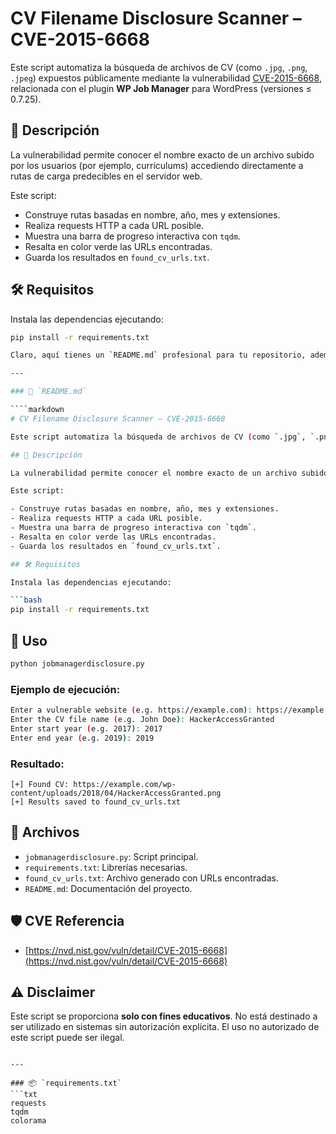 # CV Filename Disclosure Scanner – CVE-2015-6668

Este script automatiza la búsqueda de archivos de CV (como `.jpg`, `.png`, `.jpeg`) expuestos públicamente mediante la vulnerabilidad [CVE-2015-6668](https://nvd.nist.gov/vuln/detail/CVE-2015-6668), relacionada con el plugin **WP Job Manager** para WordPress (versiones ≤ 0.7.25).

## 🧠 Descripción

La vulnerabilidad permite conocer el nombre exacto de un archivo subido por los usuarios (por ejemplo, currículums) accediendo directamente a rutas de carga predecibles en el servidor web.

Este script:

- Construye rutas basadas en nombre, año, mes y extensiones.
- Realiza requests HTTP a cada URL posible.
- Muestra una barra de progreso interactiva con `tqdm`.
- Resalta en color verde las URLs encontradas.
- Guarda los resultados en `found_cv_urls.txt`.

## 🛠️ Requisitos

Instala las dependencias ejecutando:

```bash
pip install -r requirements.txt

Claro, aquí tienes un `README.md` profesional para tu repositorio, además del archivo `requirements.txt` correspondiente.

---

### 📄 `README.md`

````markdown
# CV Filename Disclosure Scanner – CVE-2015-6668

Este script automatiza la búsqueda de archivos de CV (como `.jpg`, `.png`, `.jpeg`) expuestos públicamente mediante la vulnerabilidad [CVE-2015-6668](https://nvd.nist.gov/vuln/detail/CVE-2015-6668), relacionada con el plugin **WP Job Manager** para WordPress (versiones ≤ 0.7.25).

## 🧠 Descripción

La vulnerabilidad permite conocer el nombre exacto de un archivo subido por los usuarios (por ejemplo, currículums) accediendo directamente a rutas de carga predecibles en el servidor web.

Este script:

- Construye rutas basadas en nombre, año, mes y extensiones.
- Realiza requests HTTP a cada URL posible.
- Muestra una barra de progreso interactiva con `tqdm`.
- Resalta en color verde las URLs encontradas.
- Guarda los resultados en `found_cv_urls.txt`.

## 🛠️ Requisitos

Instala las dependencias ejecutando:

```bash
pip install -r requirements.txt
````

## 🚀 Uso

```bash
python jobmanagerdisclosure.py
```

### Ejemplo de ejecución:

```bash
Enter a vulnerable website (e.g. https://example.com): https://example.com
Enter the CV file name (e.g. John Doe): HackerAccessGranted
Enter start year (e.g. 2017): 2017
Enter end year (e.g. 2019): 2019
```

### Resultado:

```text
[+] Found CV: https://example.com/wp-content/uploads/2018/04/HackerAccessGranted.png
[+] Results saved to found_cv_urls.txt
```

## 📂 Archivos

* `jobmanagerdisclosure.py`: Script principal.
* `requirements.txt`: Librerías necesarias.
* `found_cv_urls.txt`: Archivo generado con URLs encontradas.
* `README.md`: Documentación del proyecto.

## 🛡️ CVE Referencia

* [https://nvd.nist.gov/vuln/detail/CVE-2015-6668](https://nvd.nist.gov/vuln/detail/CVE-2015-6668)

## ⚠️ Disclaimer

Este script se proporciona **solo con fines educativos**. No está destinado a ser utilizado en sistemas sin autorización explícita. El uso no autorizado de este script puede ser ilegal.

````

---

### 📦 `requirements.txt`
```txt
requests
tqdm
colorama
````

